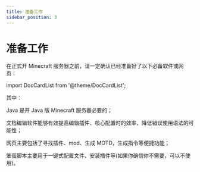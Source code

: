 ```yaml
---
title: 准备工作
sidebar_position: 3
---
```


# 准备工作

在正式开 Minecraft 服务器之前，请一定确认已经准备好了以下必备软件或网页：

import DocCardList from '@theme/DocCardList';

<DocCardList />

其中：

Java 是开 Java 版 Minecraft 服务器必要的；

文档编辑软件能够有效提高编辑插件、核心配置时的效率，降低错误使用语法的可能性；

网页主要包括了寻找插件、mod、生成 MOTD，生成指令等便捷功能；

笨蛋脚本主要用于一键式配置文件、安装插件等(如果你确信你不需要，可以不使用)。

